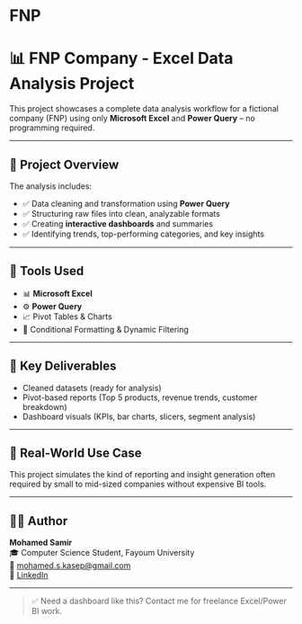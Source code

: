 # FNP
# 📊 FNP Company - Excel Data Analysis Project

This project showcases a complete data analysis workflow for a fictional company (FNP) using only **Microsoft Excel** and **Power Query** – no programming required.

---

## 🧠 Project Overview

The analysis includes:

- ✅ Data cleaning and transformation using **Power Query**
- ✅ Structuring raw files into clean, analyzable formats
- ✅ Creating **interactive dashboards** and summaries
- ✅ Identifying trends, top-performing categories, and key insights

---

## 🔧 Tools Used

- 📊 **Microsoft Excel**
- ⚙️ **Power Query**
- 📈 Pivot Tables & Charts
- 📎 Conditional Formatting & Dynamic Filtering

---

## 📌 Key Deliverables

- Cleaned datasets (ready for analysis)
- Pivot-based reports (Top 5 products, revenue trends, customer breakdown)
- Dashboard visuals (KPIs, bar charts, slicers, segment analysis)

---

## 💼 Real-World Use Case

This project simulates the kind of reporting and insight generation often required by small to mid-sized companies without expensive BI tools.

---

## 🧑‍💻 Author

**Mohamed Samir**  
🎓 Computer Science Student, Fayoum University  
📧 mohamed.s.kasep@gmail.com  
🔗 [LinkedIn](https://www.linkedin.com/in/mohamedsamir-portfolio)

---

> ✅ Need a dashboard like this? Contact me for freelance Excel/Power BI work.

